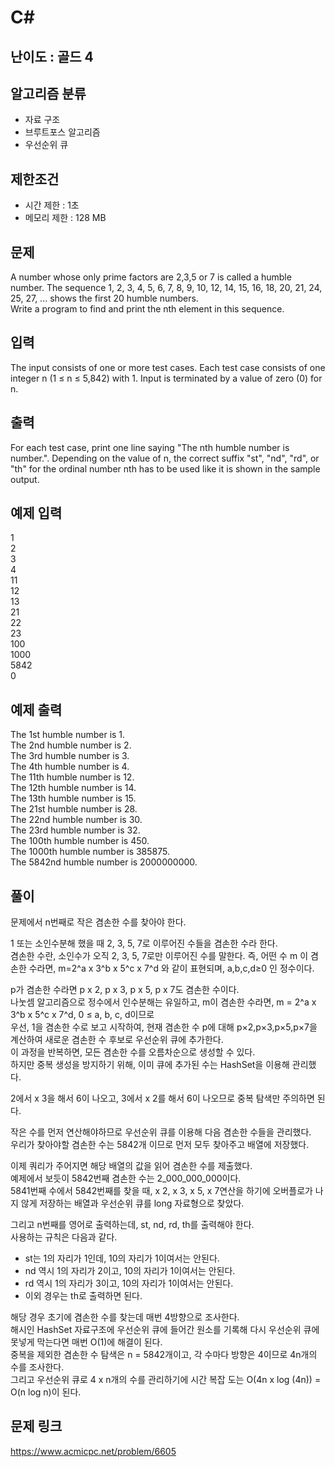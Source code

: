 # C#

## 난이도 : 골드 4

## 알고리즘 분류
  - 자료 구조
  - 브루트포스 알고리즘
  - 우선순위 큐

## 제한조건
  - 시간 제한 : 1초
  - 메모리 제한 : 128 MB

## 문제
A number whose only prime factors are 2,3,5 or 7 is called a humble number. The sequence 1, 2, 3, 4, 5, 6, 7, 8, 9, 10, 12, 14, 15, 16, 18, 20, 21, 24, 25, 27, ... shows the first 20 humble numbers.<br/>
Write a program to find and print the nth element in this sequence.<br/>


## 입력
The input consists of one or more test cases. Each test case consists of one integer n (1 ≤ n ≤ 5,842) with 1. Input is terminated by a value of zero (0) for n.<br/>


## 출력
For each test case, print one line saying "The nth humble number is number.". Depending on the value of n, the correct suffix "st", "nd", "rd", or "th" for the ordinal number nth has to be used like it is shown in the sample output.<br/>


## 예제 입력
1<br/>
2<br/>
3<br/>
4<br/>
11<br/>
12<br/>
13<br/>
21<br/>
22<br/>
23<br/>
100<br/>
1000<br/>
5842<br/>
0<br/>


## 예제 출력
The 1st humble number is 1.<br/>
The 2nd humble number is 2.<br/>
The 3rd humble number is 3.<br/>
The 4th humble number is 4.<br/>
The 11th humble number is 12.<br/>
The 12th humble number is 14.<br/>
The 13th humble number is 15.<br/>
The 21st humble number is 28.<br/>
The 22nd humble number is 30.<br/>
The 23rd humble number is 32.<br/>
The 100th humble number is 450.<br/>
The 1000th humble number is 385875.<br/>
The 5842nd humble number is 2000000000.<br/>


## 풀이
문제에서 n번째로 작은 겸손한 수를 찾아야 한다.<br/>


1 또는 소인수분해 했을 때 2, 3, 5, 7로 이루어진 수들을 겸손한 수라 한다.<br/>
겸손한 수란, 소인수가 오직 2, 3, 5, 7로만 이루어진 수를 말한다. 즉, 어떤 수 m 이 겸손한 수라면, m=2^a x 3^b x 5^c x 7^d 와 같이 표현되며, a,b,c,d≥0 인 정수이다.<br/>


p가 겸손한 수라면 p x 2, p x 3, p x 5, p x 7도 겸손한 수이다.<br/>
나눗셈 알고리즘으로 정수에서 인수분해는 유일하고, m이 겸손한 수라면, m = 2^a x 3^b x 5^c x 7^d, 0 ≤ a, b, c, d이므로<br/>
우선, 1을 겸손한 수로 보고 시작하여, 현재 겸손한 수 p에 대해 p×2,p×3,p×5,p×7을 계산하여 새로운 겸손한 수 후보로 우선순위 큐에 추가한다.<br/>
이 과정을 반복하면, 모든 겸손한 수를 오름차순으로 생성할 수 있다.<br/>
하지만 중복 생성을 방지하기 위해, 이미 큐에 추가된 수는 HashSet을 이용해 관리했다.<br/>


2에서 x 3을 해서 6이 나오고, 3에서 x 2를 해서 6이 나오므로 중복 탐색만 주의하면 된다.<br/>


작은 수를 먼저 연산해야하므로 우선순위 큐를 이용해 다음 겸손한 수들을 관리했다.<br/>
우리가 찾아야할 겸손한 수는 5842개 이므로 먼저 모두 찾아주고 배열에 저장했다.<br/>


이제 쿼리가 주어지면 해당 배열의 값을 읽어 겸손한 수를 제출했다.<br/>
예제에서 보듯이 5842번째 겸손한 수는 2_000_000_000이다.<br/>
5841번째 수에서 5842번째를 찾을 때, x 2, x 3, x 5, x 7연산을 하기에 오버플로가 나지 않게 저장하는 배열과 우선순위 큐를 long 자료형으로 찾았다.<br/>


그리고 n번째를 영어로 출력하는데, st, nd, rd, th를 출력해야 한다.<br/>
사용하는 규칙은 다음과 같다.<br/>


  - st는 1의 자리가 1인데, 10의 자리가 1이여서는 안된다.
  - nd 역시 1의 자리가 2이고, 10의 자리가 1이여서는 안된다.
  - rd 역시 1의 자리가 3이고, 10의 자리가 1이여서는 안된다.
  - 이외 경우는 th로 출력하면 된다.


해당 경우 초기에 겸손한 수를 찾는데 매번 4방향으로 조사한다.<br/>
해시인 HashSet 자료구조에 우선순위 큐에 들어간 원소를 기록해 다시 우선순위 큐에 못넣게 막는다면 매번 O(1)에 해결이 된다.<br/>
중복을 제외한 겸손한 수 탐색은 n = 5842개이고, 각 수마다 방향은 4이므로 4n개의 수를 조사한다.<br/>
그리고 우선순위 큐로 4 x n개의 수를 관리하기에 시간 복잡	도는 O(4n x log (4n)) = O(n log n)이 된다.<br/>


## 문제 링크
https://www.acmicpc.net/problem/6605